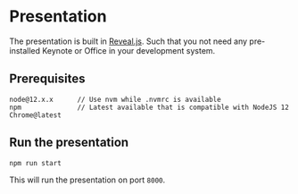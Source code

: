 # Presentation

The presentation is built in [Reveal.js](https://revealjs.com/). Such that you not need any pre-installed Keynote or Office in your development system.

## Prerequisites

```
node@12.x.x      // Use nvm while .nvmrc is available
npm              // Latest available that is compatible with NodeJS 12
Chrome@latest
```

## Run the presentation

```
npm run start
```

This will run the presentation on port `8000`.
